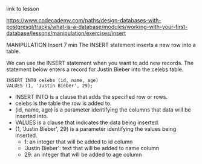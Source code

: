 link to lesson

https://www.codecademy.com/paths/design-databases-with-postgresql/tracks/what-is-a-database/modules/working-with-your-first-database/lessons/manipulation/exercises/insert


MANIPULATION
Insert
7 min
The INSERT statement inserts a new row into a table.

We can use the INSERT statement when you want to add new records. The statement below enters a record for Justin Bieber into the celebs table.
```
INSERT INTO celebs (id, name, age) 
VALUES (1, 'Justin Bieber', 29);
```
- INSERT INTO is a clause that adds the specified row or rows.
- celebs is the table the row is added to.
- (id, name, age) is a parameter identifying the columns that data will be inserted into.
- VALUES is a clause that indicates the data being inserted.
- (1, 'Justin Bieber', 29) is a parameter identifying the values being inserted.
  - 1: an integer that will be added to id column
  - 'Justin Bieber': text that will be added to name column
  - 29: an integer that will be added to age column


